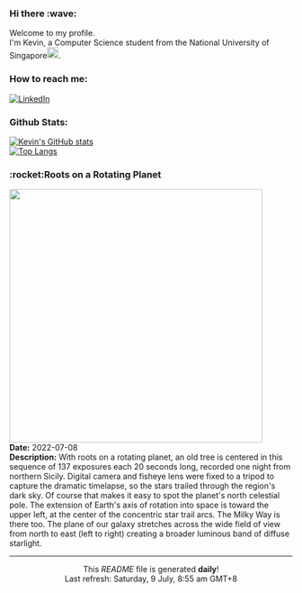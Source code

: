 <h3>Hi there :wave:</h3>

Welcome to my profile.   
I'm Kevin, a Computer Science student from the National University of Singapore<img src="https://img.icons8.com/color/96/000000/singapore-circular.png" width="20px"/>.</p>

<h3>How to reach me: </h3>
<a href="https://www.linkedin.com/in/kevin-foong/"><img alt="LinkedIn" src="https://img.shields.io/badge/linkedin-%230077B5.svg?&style=for-the-badge&logo=linkedin&logoColor=white" /></a> 

<h3>Github Stats: </h3> 

[![Kevin's GitHub stats](https://github-readme-stats.vercel.app/api?username=kevin9foong&theme=tokyonight)](https://github.com/anuraghazra/github-readme-stats) <br/>
[![Top Langs](https://github-readme-stats.vercel.app/api/top-langs/?username=kevin9foong&layout=compact&theme=tokyonight)](https://github.com/anuraghazra/github-readme-stats)

<h3>:rocket:Roots on a Rotating Planet</h3> 
<img width="450" src="https:&#x2F;&#x2F;apod.nasa.gov&#x2F;apod&#x2F;image&#x2F;2207&#x2F;StarTreels.jpg" /><br/>
<b>Date:</b> 2022-07-08<br/>
<b>Description:</b> With roots on a rotating planet, an old tree is centered in this sequence of 137 exposures each 20 seconds long, recorded one night from northern Sicily. Digital camera and fisheye lens were fixed to a tripod to capture the dramatic timelapse, so the stars trailed through the region&#39;s dark sky. Of course that makes it easy to spot the planet&#39;s north celestial pole. The extension of Earth&#39;s axis of rotation into space is toward the upper left, at the center of the concentric star trail arcs. The Milky Way is there too. The plane of our galaxy stretches across the wide field of view from north to east (left to right) creating a broader luminous band of diffuse starlight.<br/>

------------
<p align="center">This <i>README</i> file is generated <b>daily</b>!</br>
Last refresh: Saturday, 9 July, 8:55 am GMT+8<br />